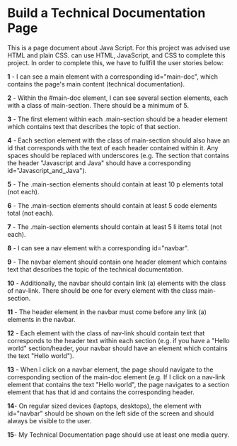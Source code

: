 # Build a Technical Documentation Page

This is a page document about Java Script. For this project was advised use HTML and plain CSS.  can use HTML, JavaScript, and CSS to complete this project.
In order to complete this, we have to fullfill the user stories below:

**1** - I can see a main element with a corresponding id="main-doc", which contains the page's main content (technical documentation).

**2** - Within the #main-doc element, I can see several section elements, each with a class of main-section. There should be a minimum of 5.

**3** - The first element within each .main-section should be a header element which contains text that describes the topic of that section.

**4** - Each section element with the class of main-section should also have an id that corresponds with the text of each header contained within it. Any spaces should be replaced with underscores (e.g. The section that contains the header "Javascript and Java" should have a corresponding id="Javascript_and_Java").

**5** - The .main-section elements should contain at least 10 p elements total (not each).

**6** - The .main-section elements should contain at least 5 code elements total (not each).

**7** - The .main-section elements should contain at least 5 li items total (not each).

**8** - I can see a nav element with a corresponding id="navbar".

**9** - The navbar element should contain one header element which contains text that describes the topic of the technical documentation.

**10** - Additionally, the navbar should contain link (a) elements with the class of nav-link. There should be one for every element with the class main-section.

**11** - The header element in the navbar must come before any link (a) elements in the navbar.

**12** - Each element with the class of nav-link should contain text that corresponds to the header text within each section (e.g. if you have a "Hello world" section/header, your navbar should have an element which contains the text "Hello world").

**13** - When I click on a navbar element, the page should navigate to the corresponding section of the main-doc element (e.g. If I click on a nav-link element that contains the text "Hello world", the page navigates to a section element that has that id and contains the corresponding header.

**14**- On regular sized devices (laptops, desktops), the element with id="navbar" should be shown on the left side of the screen and should always be visible to the user.

**15**- My Technical Documentation page should use at least one media query.
